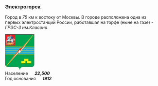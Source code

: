 <!--2021-10-24 00:32:32-->
### Электрогорск
Город в *75* км к востоку от Москвы.
В городе расположена одна из первых электростанций России, работавшая на торфе (ныне на газе) - <i>ГРЭС-3 им.Класона</i>.

<img src="./Elektrogorsk.png" width="96px"><br>
Население &emsp; ***22,500*** &emsp;<br>
Год&nbsp;основания &emsp; ***1912***